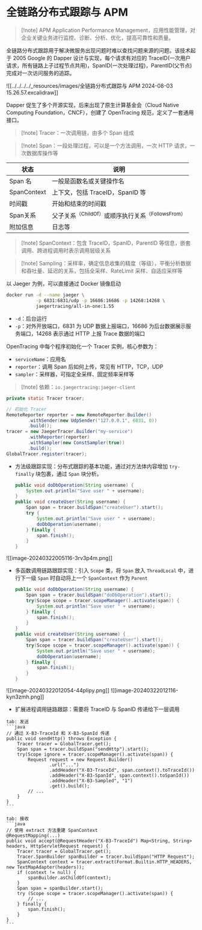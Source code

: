 # 全链路分布式跟踪与 APM

> [!note] APM
> Application Performance Management，应用性能管理，对企业关键业务进行监控、诊断、分析、优化，提高可靠性和质量。

全链路分布式跟踪用于解决微服务出现问题时难以查找问题来源的问题。该技术起于 2005 Google 的 Dapper 设计与实现，每个请求有对应的 TraceID(一次用户请求，所有链路上子过程节点共用)，SpanID(一次处理过程)，ParentID(父节点) 完成对一次访问服务的追踪。

![[../../../../_resources/images/全链路分布式跟踪与 APM 2024-08-03 15.26.57.excalidraw]]

Dapper 促生了多个开源实现，后来出现了原生计算基金会（Cloud Native Computing Foundation，CNCF），创建了 OpenTracing 规范，定义了一套通用接口。

> [!note] Tracer：一次调用链，由多个 Span 组成

> [!note] Span：一段处理过程，可以是一个方法调用，一次 HTTP 请求，一次数据库操作等

| 状态          | 说明                                                      |
| ----------- | ------------------------------------------------------- |
| Span 名      | 一般是函数名或关键操作名                                            |
| SpanContext | 上下文，包括 TraceID，SpanID 等                                 |
| 时间戳         | 开始和结束的时间戳                                               |
| Span关系      | 父子关系<sup>（ChildOf）</sup>或顺序执行关系<sup>（FollowsFrom）</sup> |
| 附加信息        | 日志等                                                     |

> [!note] SpanContext：包含 TraceID，SpanID，ParentID 等信息，嵌套调用、跨进程调用时表示调用层级关系

> [!note] Sampling：采样率，确定信息收集的精度（等级），平衡分析数据和吞吐量、延迟的关系，包括全采样、RateLimit 采样、自适应采样等

以 Jaeger 为例，可以直接通过 Docker 镜像启动

```bash
docker run -d --name jaeger \
           -p 6831:6831/udp -p 16686:16686 -p 14268:14268 \
           jaegertracing/all-in-one:1.55
```
* `-d`：后台运行
* `-p`：对外开放端口，6831 为 UDP 数据上报端口，16686 为后台数据展示服务端口，14268 表示通过 HTTP 上报 Trace 数据的端口

OpenTracing 中每个程序初始化一个 Tracer 实例，核心参数为：
* `serviceName`：应用名
* `reporter`：调用 Span 后如何上传，常见有 HTTP，TCP，UDP
* `sampler`：采样器，可指定全采样、固定频率采样等

>[!note] 依赖：`io.jaegertracing:jaeger-client`

```java
private static Tracer tracer;

// 初始化 Tracer
RemoteReporter reporter = new RemoteReporter.Builder()
        .withSender(new UdpSender("127.0.0.1", 6831, 0))
        .build();
tracer = new JaegerTracer.Builder("my-service")
        .withReporter(reporter)
        .withSampler(new ConstSampler(true))
        .build();
GlobalTracer.register(tracer);
```

* 方法级跟踪实现：分布式跟踪的基本功能，通过对方法体内容增加 `try-finally` 块包裹，通过 `Span` 块分析。

  ```java
  public void doDbOperation(String username) {
      System.out.println("Save user " + username);
  }
  public void createUser(String username) {
      Span span = tracer.buildSpan("createUser").start();
      try {
          System.out.println("Save user " + username);
          doDbOperation(username);
      } finally {
          span.finish();
      }
  }
  ```

![[image-20240322005116-3rv3p4m.png]]
* 多函数调用链路跟踪实现：引入 `Scope` 类，将 `Span` 放入 `ThreadLocal` 中，进行下一级 `Span` 时自动将上一个 `SpanContext` 作为 `Parent`

  ```java
  public void doDbOperation(String username) {
      Span span = tracer.buildSpan("doDbOperation").start();
      try(Scope scope = tracer.scopeManager().activate(span)) {
          System.out.println("Save user " + username);
      } finally {
          span.finish();
      }
  }
  public void createUser(String username) {
      Span span = tracer.buildSpan("createUser").start();
      try(Scope scope = tracer.scopeManager().activate(span)) {
          System.out.println("Save user " + username);
          doDbOperation(username);
      } finally {
          span.finish();
      }
  }
  ```

![[image-20240322012054-44plipy.png]]
 ![[image-20240322012116-kyn3zmh.png]]
* 扩展进程调用链路跟踪：需要将 TraceID 与 SpanID 传递给下一层调用

````tabs
tab: 发送
```java
// 通过 X-B3-TraceId 和 X-B3-SpanId 传递
public void sendHttp() throws Exception {
    Tracer tracer = GlobalTracer.get();
    Span span = tracer.buildSpan("sendHttp").start();
    try(Scope ignore = tracer.scopeManager().activate(span)) {
        Request request = new Request.Builder()
                .url("...")
                .addHeader("X-B3-TraceId", span.context().toTraceId())
                .addHeader("X-B3-SpanId", span.context().toSpanId())
                .addHeader("X-B3-Sampled", "1")
                .get().build();
        // ...
    }
}
```

tab: 接收
```java
// 使用 extract 方法重建 SpanContext
@RequestMapping(...)
public void accept(@RequestHeader("X-B3-TraceId") Map<String, String> headers, HttpServletRequest request) {
    Tracer tracer = GlobalTracer.get();
    Tracer.SpanBuilder spanBuilder = tracer.buildSpan("HTTP Request");
    SpanContext context = tracer.extract(Format.Builtin.HTTP_HEADERS, new TextMapAdapter(headers));
    if (context != null) {
        spanBuilder.asChildOf(context);
    }
    Span span = spanBuilder.start();
    try (Scope scope = tracer.scopeManager().activate(span)) {
        // ...
    } finally {
        span.finish();
    }
}
```
````

‍

‍

